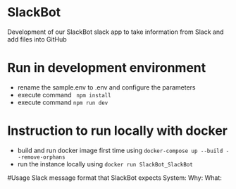 # SlackBot

Development of our SlackBot slack app to take information from Slack and add files into GitHub
# Run in development environment 
- rename the sample.env to .env and configure the parameters 
- execute command ` npm install`
- execute command `npm run dev`

# Instruction to run locally with docker
- build and run docker image first time using `docker-compose up --build --remove-orphans`
- run the instance locally using `docker run SlackBot_SlackBot`

#Usage
Slack message format that SlackBot expects
System:
Why:
What:
